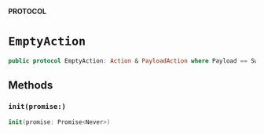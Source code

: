 **PROTOCOL**

# `EmptyAction`

```swift
public protocol EmptyAction: Action & PayloadAction where Payload == Swift.Never
```

## Methods
### `init(promise:)`

```swift
init(promise: Promise<Never>)
```

